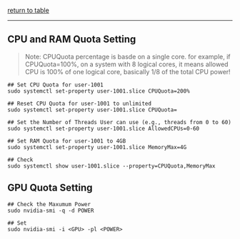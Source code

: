 [return to table](../README.md)

---


## CPU and RAM Quota Setting

> Note: CPUQuota percentage is basde on a single core.
> for example, if CPUQuota=100%, on a system with 8 logical cores, it means
> allowed CPU is 100% of one logical core, basically 1/8 of the total CPU
> power! 

```shell
## Set CPU Quota for user-1001
sudo systemctl set-property user-1001.slice CPUQuota=200%

## Reset CPU Quota for user-1001 to unlimited
sudo systemctl set-property user-1001.slice CPUQuota=

## Set the Number of Threads User can use (e.g., threads from 0 to 60)
sudo systemctl set-property user-1001.slice AllowedCPUs=0-60

## Set RAM Quota for user-1001 to 4GB
sudo systemctl set-property user-1001.slice MemoryMax=4G

## Check
sudo systemctl show user-1001.slice --property=CPUQuota,MemoryMax
```

## GPU Quota Setting

```shell
## Check the Maxumum Power
sudo nvidia-smi -q -d POWER

## Set
sudo nvidia-smi -i <GPU> -pl <POWER>
```

